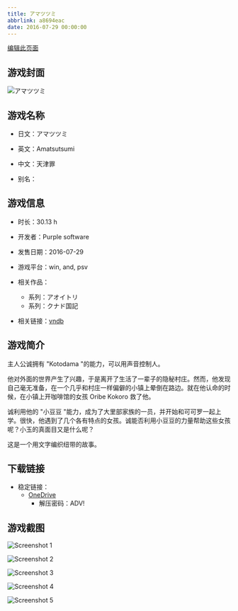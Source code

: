 ```yaml
---
title: アマツツミ
abbrlink: a8694eac
date: 2016-07-29 00:00:00
---
```

[编辑此页面](https://github.com/ACG-3/ADV3-source/blob/main/source/_posts/games/%E3%82%A2%E3%82%AA%E3%82%A4%E3%83%88%E3%83%AA.md)

## 游戏封面

![アマツツミ](https://pan.timero.xyz/onedrive/img_lib_001/%E3%82%A2%E3%82%AA%E3%82%A4%E3%83%88%E3%83%AA_cover.avif)


## 游戏名称

- 日文：アマツツミ
- 英文：Amatsutsumi
- 中文：天津罪

- 别名：


## 游戏信息

- 时长：30.13 h
- 开发者：Purple software
- 发售日期：2016-07-29
- 游戏平台：win, and, psv
- 相关作品：
   - 系列：アオイトリ
   - 系列：クナド国記

- 相关链接：[vndb](https://vndb.org/v18852)


## 游戏简介

主人公诚拥有 "Kotodama "的能力，可以用声音控制人。

他对外面的世界产生了兴趣，于是离开了生活了一辈子的隐秘村庄。然而，他发现自己毫无准备，在一个几乎和村庄一样偏僻的小镇上晕倒在路边。就在他认命的时候，在小镇上开咖啡馆的女孩 Oribe Kokoro 救了他。

诚利用他的 "小豆豆 "能力，成为了大里部家族的一员，并开始和可可罗一起上学。很快，他遇到了几个各有特点的女孩。诚能否利用小豆豆的力量帮助这些女孩呢？小玉的真面目又是什么呢？

这是一个用文字编织纽带的故事。




## 下载链接

- 稳定链接：
    - [OneDrive](https://pan.timero.xyz/onedrive/adv_lib_001/%E3%82%A2%E3%82%AA%E3%82%A4%E3%83%88%E3%83%AA)
        - 解压密码：ADV!



## 游戏截图


![Screenshot 1](https://pan.timero.xyz/onedrive/img_lib_001/%E3%82%A2%E3%82%AA%E3%82%A4%E3%83%88%E3%83%AA_Screenshot_1.avif)

![Screenshot 2](https://pan.timero.xyz/onedrive/img_lib_001/%E3%82%A2%E3%82%AA%E3%82%A4%E3%83%88%E3%83%AA_Screenshot_2.avif)

![Screenshot 3](https://pan.timero.xyz/onedrive/img_lib_001/%E3%82%A2%E3%82%AA%E3%82%A4%E3%83%88%E3%83%AA_Screenshot_3.avif)

![Screenshot 4](https://pan.timero.xyz/onedrive/img_lib_001/%E3%82%A2%E3%82%AA%E3%82%A4%E3%83%88%E3%83%AA_Screenshot_4.avif)

![Screenshot 5](https://pan.timero.xyz/onedrive/img_lib_001/%E3%82%A2%E3%82%AA%E3%82%A4%E3%83%88%E3%83%AA_Screenshot_5.avif)

